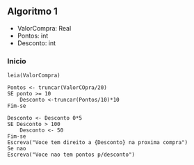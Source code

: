 ## Algoritmo 1
 - ValorCompra: Real
 - Pontos: int
 - Desconto: int

### Inicio
    leia(ValorCompra)
    
    Pontos <- truncar(ValorCOpra/20)
    SE ponto >= 10
        Desconto <-truncar(Pontos/10)*10 
    Fim-se

    Desconto <- Desconto 0*5
    SE Desconto > 100
        Desconto <- 50
    Fim-se
    Escreva("Voce tem direito a {Desconto} na proxima compra")
    Se nao
    Escreva("Voce nao tem pontos p/desconto")

